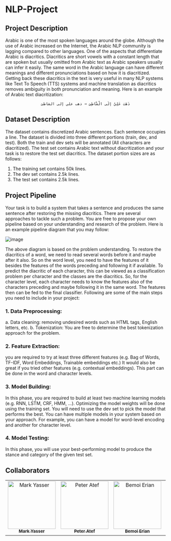 # NLP-Project
## Project Description
Arabic is one of the most spoken languages around the globe. Although the use of
Arabic increased on the Internet, the Arabic NLP community is lagging compared to
other languages. One of the aspects that differentiate Arabic is diacritics. Diacritics are
short vowels with a constant length that are spoken but usually omitted from Arabic text
as Arabic speakers usually can infer it easily. The same word in the Arabic language
can have different meanings and different pronunciations based on how it is diacritized.
Getting back these diacritics in the text is very useful in many NLP systems like Text To
Speech (TTS) systems and machine translation as diacritics removes ambiguity in both
pronunciation and meaning. Here is an example of Arabic text diacritization: 
<p align="center"><code>ذَهَبَ عَلِيٌ إلَى الْشَّاطِئِ → ذهب علي إلى الشاطئ</code></p>

## Dataset Description
The dataset contains discretized Arabic sentences. Each sentence occupies a line. The
dataset is divided into three different portions (train, dev, and test). Both the train and
dev sets will be annotated (All characters are diacritized). The test set contains Arabic
text without diacritization and your task is to restore the test set diacritics. The dataset
portion sizes are as follows:
1. The training set contains 50k lines.
2. The dev set contains 2.5k lines.
3. The test set contains 2.5k lines.

## Project Pipeline
Your task is to build a system that takes a sentence and produces the same sentence
after restoring the missing diacritics. There are several approaches to tackle such a
problem. You are free to propose your own pipeline based on your understanding and
research of the problem. Here is an example pipeline diagram that you may follow:

![image](https://github.com/markyasser/NLP-Project/assets/82395903/717edc5d-ad43-4f6e-a016-087b3998f935)


The above diagram is based on the problem understanding. To restore the diacritics of a
word, we need to read several words before it and maybe after it also. So on the word
level, you need to have the features of it besides the features of the words preceding
and following it if available. To predict the diacritic of each character, this can be viewed
as a classification problem per character and the classes are the diacritics. So, for the
character level, each character needs to know the features also of the characters
preceding and maybe following it in the same word. The features then can be fed to the
final classifier. Following are some of the main steps you need to include in your project:
### 1. Data Preprocessing:
a. Data cleaning: removing undesired words such as HTML tags, English
letters, etc.
b. Tokenization: You are free to determine the best tokenization approach for
the problem.
### 2. Feature Extraction: 
you are required to try at least three different features (e.g.
Bag of Words, TF-IDF, Word Embeddings, Trainable embeddings etc.) It would
also be great if you tried other features (e.g. contextual embeddings). This part
can be done in the word and character levels.
### 3. Model Building: 
In this phase, you are required to build at least two machine
learning models (e.g. RNN, LSTM, CRF, HMM, …). Optimizing the model weights
will be done using the training set. You will need to use the dev set to pick the
model that performs the best. You can have multiple models in your system
based on your approach. For example, you can have a model for word-level
encoding and another for character level.
### 4. Model Testing: 
In this phase, you will use your best-performing model to
produce the stance and category of the given test set.



## Collaborators
<table>
<tr>
    <td align="center">
        <a href="https://github.com/markyasser">
            <img src="https://avatars.githubusercontent.com/u/82395903?v=4" width="150;" alt="Mark Yasser"/>
            <br />
            <sub><b>Mark Yasser</b></sub>
        </a>
    </td>
    <td align="center">
        <a href="https://github.com/EngPeterAtef">
            <img src="https://avatars.githubusercontent.com/u/75852529?v=4" width="150;" alt="Peter Atef"/>
            <br />
            <sub><b>Peter Atef</b></sub>
        </a>
    </td>
    <td align="center">
        <a href="https://github.com/bemoierian">
            <img src="https://avatars.githubusercontent.com/u/72103362?v=4" width="150;" alt="Bemoi Erian"/>
            <br />
            <sub><b>Bemoi Erian</b></sub>
        </a>
    </td>
    <td align="center">
        <a href="https://github.com/doaa281">
            <img src="https://avatars.githubusercontent.com/u/65799105?v=4" width="150;" alt="Doaa Ashraf"/>
            <br />
            <sub><b>Doaa Ashraf</b></sub>
        </a>
    </td>
  </tr>
</table>

